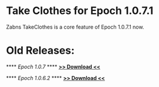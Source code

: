 # Take Clothes for Epoch 1.0.7.1

Zabns TakeClothes is a core feature of Epoch 1.0.7.1 now.

# Old Releases:	

**** *Epoch 1.0.7* ****
**[>> Download <<](https://github.com/oiad/garageDoorOpener/releases/tag/Epoch_1.0.7)**

**** *Epoch 1.0.6.2* ****
**[>> Download <<](https://github.com/oiad/garageDoorOpener/releases/tag/Epoch_1.0.6.2)**



